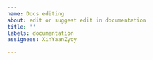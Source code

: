```yaml
---
name: Docs editing
about: edit or suggest edit in documentation
title: ''
labels: documentation
assignees: XinYaanZyoy

---
```



